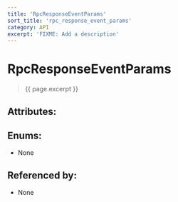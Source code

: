 ```yaml
---
title: 'RpcResponseEventParams'
sort_title: 'rpc_response_event_params'
category: API
excerpt: 'FIXME: Add a description'
---
```


[comment]: <> (THIS PART IS GENERATED - AKA DON'T EDIT THIS PART MANUALLY)

# RpcResponseEventParams

> {{ page.excerpt }}

## Attributes:


## Enums:

- None

## Referenced by:

- None

[comment]: <> (YOU CAN EDIT AFTER THIS)

